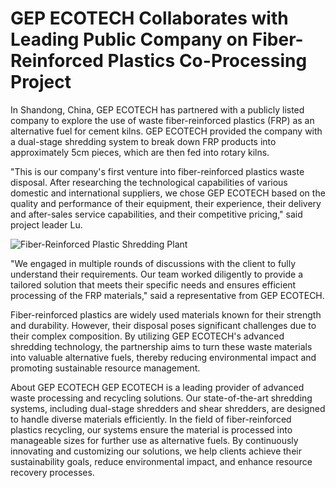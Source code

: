 # GEP ECOTECH Collaborates with Leading Public Company on Fiber-Reinforced Plastics Co-Processing Project

In Shandong, China, GEP ECOTECH has partnered with a publicly listed company to explore the use of waste fiber-reinforced plastics (FRP) as an alternative fuel for cement kilns. GEP ECOTECH provided the company with a dual-stage shredding system to break down FRP products into approximately 5cm pieces, which are then fed into rotary kilns.

"This is our company's first venture into fiber-reinforced plastics waste disposal. After researching the technological capabilities of various domestic and international suppliers, we chose GEP ECOTECH based on the quality and performance of their equipment, their experience, their delivery and after-sales service capabilities, and their competitive pricing," said project leader Lu.

![Fiber-Reinforced Plastic Shredding Plant](https://www.aishred.com/dm-content/uploads/muc645go7thj.jpg)

"We engaged in multiple rounds of discussions with the client to fully understand their requirements. Our team worked diligently to provide a tailored solution that meets their specific needs and ensures efficient processing of the FRP materials," said a representative from GEP ECOTECH.

Fiber-reinforced plastics are widely used materials known for their strength and durability. However, their disposal poses significant challenges due to their complex composition. By utilizing GEP ECOTECH's advanced shredding technology, the partnership aims to turn these waste materials into valuable alternative fuels, thereby reducing environmental impact and promoting sustainable resource management.

About GEP ECOTECH
GEP ECOTECH is a leading provider of advanced waste processing and recycling solutions. Our state-of-the-art shredding systems, including dual-stage shredders and shear shredders, are designed to handle diverse materials efficiently. In the field of fiber-reinforced plastics recycling, our systems ensure the material is processed into manageable sizes for further use as alternative fuels. By continuously innovating and customizing our solutions, we help clients achieve their sustainability goals, reduce environmental impact, and enhance resource recovery processes.
